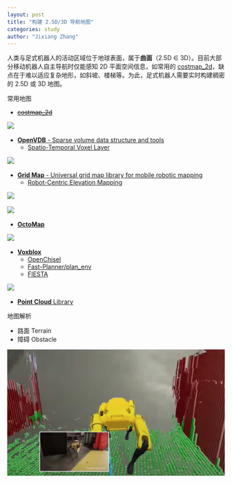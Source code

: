 ```yaml
---
layout: post
title: "构建 2.5D/3D 导航地图"
categories: study
author: "Jixiang Zhang"
---
```


人类与足式机器人的活动区域位于地球表面，属于**曲面**（2.5D $\in$ 3D）。目前大部分移动机器人自主导航时仅能感知 2D 平面空间信息，如常用的 [costmap_2d](https://github.com/ros-planning/navigation/tree/noetic-devel/costmap_2d)，缺点在于难以适应复杂地形，如斜坡、楼梯等。为此，足式机器人需要实时构建稠密的 2.5D 或 3D 地图。

常用地图

* [~~costmap_2d~~](https://github.com/ros-planning/navigation/tree/noetic-devel/costmap_2d)

![](http://wiki.ros.org/costmap_2d?action=AttachFile&do=get&target=costmap_rviz.png)

* [**OpenVDB** - Sparse volume data structure and tools](https://github.com/AcademySoftwareFoundation/openvdb)
  * [Spatio-Temporal Voxel Layer](https://github.com/SteveMacenski/spatio_temporal_voxel_layer)

![](https://user-images.githubusercontent.com/14944147/37010885-b18fe1f8-20bb-11e8-8c28-5b31e65f2844.gif)

* [**Grid Map** - Universal grid map library for mobile robotic mapping](https://github.com/ANYbotics/grid_map)
  * [Robot-Centric Elevation Mapping](https://github.com/anybotics/elevation_mapping)

![](https://github.com/ANYbotics/elevation_mapping/raw/master/elevation_mapping_demos/doc/elevation_map.jpg)

![](https://github.com/ANYbotics/grid_map/raw/master/grid_map_rviz_plugin/doc/grid_map_rviz_plugin_example.png)

* [**OctoMap**](https://github.com/OctoMap/octomap)

![](http://octomap.github.io/freiburg_079_big.png)

* [**Voxblox**](https://github.com/ethz-asl/voxblox)
  * [OpenChisel](https://github.com/personalrobotics/OpenChisel)
  * [Fast-Planner/plan_env](https://github.com/HKUST-Aerial-Robotics/Fast-Planner)
  * [FIESTA](https://github.com/HKUST-Aerial-Robotics/FIESTA)

![](https://i.imgur.com/pvHhVsL.png/)

* [**Point Cloud** Library](https://github.com/PointCloudLibrary/pcl)

地图解析

* 路面 Terrain
* 障碍 Obstacle

![](/images/densemap.jpg)
